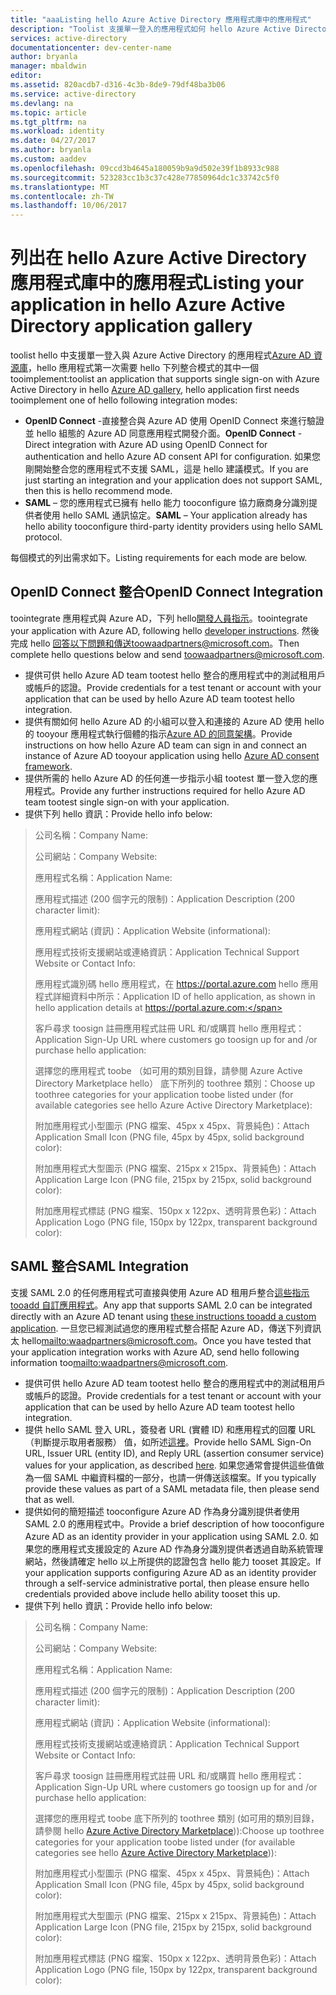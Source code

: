 ```yaml
---
title: "aaaListing hello Azure Active Directory 應用程式庫中的應用程式"
description: "Toolist 支援單一登入的應用程式如何 hello Azure Active Directory 庫 |Microsoft Azure"
services: active-directory
documentationcenter: dev-center-name
author: bryanla
manager: mbaldwin
editor: 
ms.assetid: 820acdb7-d316-4c3b-8de9-79df48ba3b06
ms.service: active-directory
ms.devlang: na
ms.topic: article
ms.tgt_pltfrm: na
ms.workload: identity
ms.date: 04/27/2017
ms.author: bryanla
ms.custom: aaddev
ms.openlocfilehash: 09ccd3b4645a180059b9a9d502e39f1b8933c988
ms.sourcegitcommit: 523283cc1b3c37c428e77850964dc1c33742c5f0
ms.translationtype: MT
ms.contentlocale: zh-TW
ms.lasthandoff: 10/06/2017
---
```

# <a name="listing-your-application-in-hello-azure-active-directory-application-gallery"></a><span data-ttu-id="f94c5-103">列出在 hello Azure Active Directory 應用程式庫中的應用程式</span><span class="sxs-lookup"><span data-stu-id="f94c5-103">Listing your application in hello Azure Active Directory application gallery</span></span>
<span data-ttu-id="f94c5-104">toolist hello 中支援單一登入與 Azure Active Directory 的應用程式[Azure AD 資源庫](https://azure.microsoft.com/marketplace/active-directory/all/)，hello 應用程式第一次需要 hello 下列整合模式的其中一個 tooimplement:</span><span class="sxs-lookup"><span data-stu-id="f94c5-104">toolist an application that supports single sign-on with Azure Active Directory in hello [Azure AD gallery](https://azure.microsoft.com/marketplace/active-directory/all/), hello application first needs tooimplement one of hello following integration modes:</span></span>

* <span data-ttu-id="f94c5-105">**OpenID Connect** -直接整合與 Azure AD 使用 OpenID Connect 來進行驗證並 hello 組態的 Azure AD 同意應用程式開發介面。</span><span class="sxs-lookup"><span data-stu-id="f94c5-105">**OpenID Connect** - Direct integration with Azure AD using OpenID Connect for authentication and hello Azure AD consent API for configuration.</span></span> <span data-ttu-id="f94c5-106">如果您剛開始整合您的應用程式不支援 SAML，這是 hello 建議模式。</span><span class="sxs-lookup"><span data-stu-id="f94c5-106">If you are just starting an integration and your application does not support SAML, then this is hello recommend mode.</span></span>
* <span data-ttu-id="f94c5-107">**SAML** – 您的應用程式已擁有 hello 能力 tooconfigure 協力廠商身分識別提供者使用 hello SAML 通訊協定。</span><span class="sxs-lookup"><span data-stu-id="f94c5-107">**SAML** – Your application already has hello ability tooconfigure third-party identity providers using hello SAML protocol.</span></span>

<span data-ttu-id="f94c5-108">每個模式的列出需求如下。</span><span class="sxs-lookup"><span data-stu-id="f94c5-108">Listing requirements for each mode are below.</span></span>

## <a name="openid-connect-integration"></a><span data-ttu-id="f94c5-109">OpenID Connect 整合</span><span class="sxs-lookup"><span data-stu-id="f94c5-109">OpenID Connect Integration</span></span>
<span data-ttu-id="f94c5-110">toointegrate 應用程式與 Azure AD，下列 hello[開發人員指示](active-directory-authentication-scenarios.md)。</span><span class="sxs-lookup"><span data-stu-id="f94c5-110">toointegrate your application with Azure AD, following hello [developer instructions](active-directory-authentication-scenarios.md).</span></span> <span data-ttu-id="f94c5-111">然後完成 hello 回答以下問題和傳送toowaadpartners@microsoft.com。</span><span class="sxs-lookup"><span data-stu-id="f94c5-111">Then complete hello questions below and send toowaadpartners@microsoft.com.</span></span>

* <span data-ttu-id="f94c5-112">提供可供 hello Azure AD team tootest hello 整合的應用程式中的測試租用戶或帳戶的認證。</span><span class="sxs-lookup"><span data-stu-id="f94c5-112">Provide credentials for a test tenant or account with your application that can be used by hello Azure AD team tootest hello integration.</span></span>  
* <span data-ttu-id="f94c5-113">提供有關如何 hello Azure AD 的小組可以登入和連接的 Azure AD 使用 hello 的 tooyour 應用程式執行個體的指示[Azure AD 的同意架構](active-directory-integrating-applications.md#overview-of-the-consent-framework)。</span><span class="sxs-lookup"><span data-stu-id="f94c5-113">Provide instructions on how hello Azure AD team can sign in and connect an instance of Azure AD tooyour application using hello [Azure AD consent framework](active-directory-integrating-applications.md#overview-of-the-consent-framework).</span></span> 
* <span data-ttu-id="f94c5-114">提供所需的 hello Azure AD 的任何進一步指示小組 tootest 單一登入您的應用程式。</span><span class="sxs-lookup"><span data-stu-id="f94c5-114">Provide any further instructions required for hello Azure AD team tootest single sign-on with your application.</span></span> 
* <span data-ttu-id="f94c5-115">提供下列 hello 資訊：</span><span class="sxs-lookup"><span data-stu-id="f94c5-115">Provide hello info below:</span></span>

> <span data-ttu-id="f94c5-116">公司名稱：</span><span class="sxs-lookup"><span data-stu-id="f94c5-116">Company Name:</span></span>
> 
> <span data-ttu-id="f94c5-117">公司網站：</span><span class="sxs-lookup"><span data-stu-id="f94c5-117">Company Website:</span></span>
> 
> <span data-ttu-id="f94c5-118">應用程式名稱：</span><span class="sxs-lookup"><span data-stu-id="f94c5-118">Application Name:</span></span>
> 
> <span data-ttu-id="f94c5-119">應用程式描述 (200 個字元的限制)：</span><span class="sxs-lookup"><span data-stu-id="f94c5-119">Application Description (200 character limit):</span></span>
> 
> <span data-ttu-id="f94c5-120">應用程式網站 (資訊)：</span><span class="sxs-lookup"><span data-stu-id="f94c5-120">Application Website (informational):</span></span>
> 
> <span data-ttu-id="f94c5-121">應用程式技術支援網站或連絡資訊：</span><span class="sxs-lookup"><span data-stu-id="f94c5-121">Application Technical Support Website or Contact Info:</span></span>
> 
> <span data-ttu-id="f94c5-122">應用程式識別碼 hello 應用程式，在 https://portal.azure.com hello 應用程式詳細資料中所示：</span><span class="sxs-lookup"><span data-stu-id="f94c5-122">Application  ID of hello application, as shown in hello application details at https://portal.azure.com:</span></span>
> 
> <span data-ttu-id="f94c5-123">客戶尋求 toosign 註冊應用程式註冊 URL 和/或購買 hello 應用程式：</span><span class="sxs-lookup"><span data-stu-id="f94c5-123">Application Sign-Up URL where customers go toosign up for and /or purchase hello application:</span></span>
> 
> <span data-ttu-id="f94c5-124">選擇您的應用程式 toobe （如可用的類別目錄，請參閱 Azure Active Directory Marketplace hello） 底下所列的 toothree 類別：</span><span class="sxs-lookup"><span data-stu-id="f94c5-124">Choose up toothree categories for your application toobe listed under (for available categories see hello Azure Active Directory Marketplace):</span></span>
> 
> <span data-ttu-id="f94c5-125">附加應用程式小型圖示 (PNG 檔案、45px x 45px、背景純色)：</span><span class="sxs-lookup"><span data-stu-id="f94c5-125">Attach Application Small Icon (PNG file, 45px by 45px, solid background color):</span></span>
> 
> <span data-ttu-id="f94c5-126">附加應用程式大型圖示 (PNG 檔案、215px x 215px、背景純色)：</span><span class="sxs-lookup"><span data-stu-id="f94c5-126">Attach Application Large Icon (PNG file, 215px by 215px, solid background color):</span></span>
> 
> <span data-ttu-id="f94c5-127">附加應用程式標誌 (PNG 檔案、150px x 122px、透明背景色彩)：</span><span class="sxs-lookup"><span data-stu-id="f94c5-127">Attach Application Logo (PNG file, 150px by 122px, transparent background color):</span></span>
> 
> 

## <a name="saml-integration"></a><span data-ttu-id="f94c5-128">SAML 整合</span><span class="sxs-lookup"><span data-stu-id="f94c5-128">SAML Integration</span></span>
<span data-ttu-id="f94c5-129">支援 SAML 2.0 的任何應用程式可直接與使用 Azure AD 租用戶整合[這些指示 tooadd 自訂應用程式](../active-directory-saas-custom-apps.md)。</span><span class="sxs-lookup"><span data-stu-id="f94c5-129">Any app that supports SAML 2.0 can be integrated directly with an Azure AD tenant using [these instructions tooadd a custom application](../active-directory-saas-custom-apps.md).</span></span> <span data-ttu-id="f94c5-130">一旦您已經測試過您的應用程式整合搭配 Azure AD，傳送下列資訊太 hello<mailto:waadpartners@microsoft.com>。</span><span class="sxs-lookup"><span data-stu-id="f94c5-130">Once you have tested that your application integration works with Azure AD, send hello following information too<mailto:waadpartners@microsoft.com>.</span></span>

* <span data-ttu-id="f94c5-131">提供可供 hello Azure AD team tootest hello 整合的應用程式中的測試租用戶或帳戶的認證。</span><span class="sxs-lookup"><span data-stu-id="f94c5-131">Provide credentials for a test tenant or account with your application that can be used by hello Azure AD team tootest hello integration.</span></span>  
* <span data-ttu-id="f94c5-132">提供 hello SAML 登入 URL，簽發者 URL (實體 ID) 和應用程式的回覆 URL （判斷提示取用者服務） 值，如所述[這裡](../active-directory-saas-custom-apps.md)。</span><span class="sxs-lookup"><span data-stu-id="f94c5-132">Provide hello SAML Sign-On URL, Issuer URL (entity ID), and Reply URL (assertion consumer service) values for your application, as described [here](../active-directory-saas-custom-apps.md).</span></span> <span data-ttu-id="f94c5-133">如果您通常會提供這些值做為一個 SAML 中繼資料檔的一部分，也請一併傳送該檔案。</span><span class="sxs-lookup"><span data-stu-id="f94c5-133">If you typically provide these values as part of a SAML metadata file, then please send that as well.</span></span>
* <span data-ttu-id="f94c5-134">提供如何的簡短描述 tooconfigure Azure AD 作為身分識別提供者使用 SAML 2.0 的應用程式中。</span><span class="sxs-lookup"><span data-stu-id="f94c5-134">Provide a brief description of how tooconfigure Azure AD as an identity provider in your application using SAML 2.0.</span></span> <span data-ttu-id="f94c5-135">如果您的應用程式支援設定的 Azure AD 作為身分識別提供者透過自助系統管理網站，然後請確定 hello 以上所提供的認證包含 hello 能力 tooset 其設定。</span><span class="sxs-lookup"><span data-stu-id="f94c5-135">If your application supports configuring Azure AD as an identity provider through a self-service administrative portal, then please ensure hello credentials provided above include hello ability tooset this up.</span></span>
* <span data-ttu-id="f94c5-136">提供下列 hello 資訊：</span><span class="sxs-lookup"><span data-stu-id="f94c5-136">Provide hello info below:</span></span>

> <span data-ttu-id="f94c5-137">公司名稱：</span><span class="sxs-lookup"><span data-stu-id="f94c5-137">Company Name:</span></span>
> 
> <span data-ttu-id="f94c5-138">公司網站：</span><span class="sxs-lookup"><span data-stu-id="f94c5-138">Company Website:</span></span>
> 
> <span data-ttu-id="f94c5-139">應用程式名稱：</span><span class="sxs-lookup"><span data-stu-id="f94c5-139">Application Name:</span></span>
> 
> <span data-ttu-id="f94c5-140">應用程式描述 (200 個字元的限制)：</span><span class="sxs-lookup"><span data-stu-id="f94c5-140">Application Description (200 character limit):</span></span>
> 
> <span data-ttu-id="f94c5-141">應用程式網站 (資訊)：</span><span class="sxs-lookup"><span data-stu-id="f94c5-141">Application Website (informational):</span></span>
> 
> <span data-ttu-id="f94c5-142">應用程式技術支援網站或連絡資訊：</span><span class="sxs-lookup"><span data-stu-id="f94c5-142">Application Technical Support Website or Contact Info:</span></span>
> 
> <span data-ttu-id="f94c5-143">客戶尋求 toosign 註冊應用程式註冊 URL 和/或購買 hello 應用程式：</span><span class="sxs-lookup"><span data-stu-id="f94c5-143">Application Sign-Up URL where customers go toosign up for and /or purchase hello application:</span></span>
> 
> <span data-ttu-id="f94c5-144">選擇您的應用程式 toobe 底下所列的 toothree 類別 (如可用的類別目錄，請參閱 hello [Azure Active Directory Marketplace](https://azure.microsoft.com/marketplace/active-directory/))):</span><span class="sxs-lookup"><span data-stu-id="f94c5-144">Choose up toothree categories for your application toobe listed under (for available categories see hello [Azure Active Directory Marketplace](https://azure.microsoft.com/marketplace/active-directory/))):</span></span>
> 
> <span data-ttu-id="f94c5-145">附加應用程式小型圖示 (PNG 檔案、45px x 45px、背景純色)：</span><span class="sxs-lookup"><span data-stu-id="f94c5-145">Attach Application Small Icon (PNG file, 45px by 45px, solid background color):</span></span>
> 
> <span data-ttu-id="f94c5-146">附加應用程式大型圖示 (PNG 檔案、215px x 215px、背景純色)：</span><span class="sxs-lookup"><span data-stu-id="f94c5-146">Attach Application Large Icon (PNG file, 215px by 215px, solid background color):</span></span>
> 
> <span data-ttu-id="f94c5-147">附加應用程式標誌 (PNG 檔案、150px x 122px、透明背景色彩)：</span><span class="sxs-lookup"><span data-stu-id="f94c5-147">Attach Application Logo (PNG file, 150px by 122px, transparent background color):</span></span>
> 
> 

